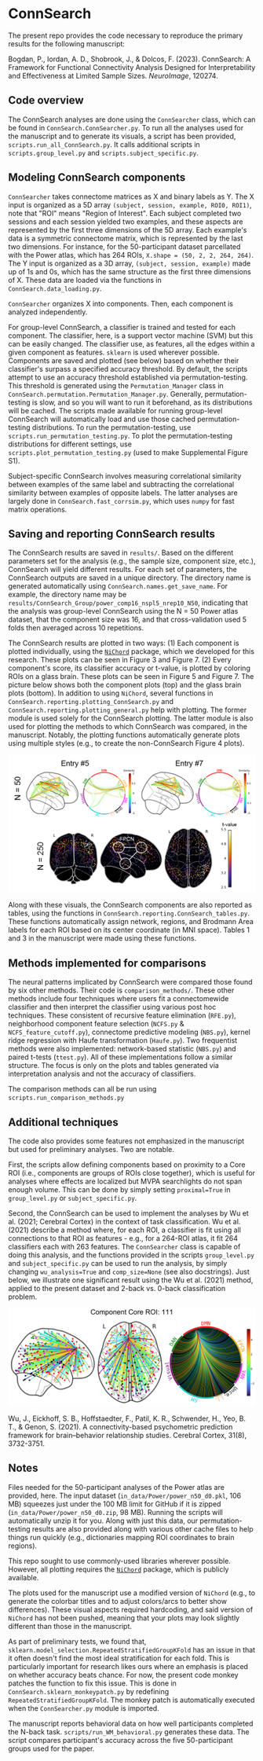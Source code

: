 # ConnSearch

The present repo provides the code necessary to reproduce the primary results for the following manuscript:

Bogdan, P., Iordan, A. D., Shobrook, J., & Dolcos, F. (2023). ConnSearch: A 
    Framework for Functional Connectivity Analysis Designed for Interpretability
    and Effectiveness at Limited Sample Sizes. *NeuroImage*, 120274.

## Code overview

The ConnSearch analyses are done using the `ConnSearcher` class, which can be found in `ConnSearch.ConnSearcher.py`. To run all the analyses used for the manuscript and to generate its visuals, a script has been provided, `scripts.run_all_ConnSearch.py`. It calls additional scripts in `scripts.group_level.py` and `scripts.subject_specific.py`.

## Modeling ConnSearch components

`ConnSearcher` takes connectome matrices as X and binary labels as Y. The X input is organized as a 5D array `(subject, session, example, ROI0, ROI1)`, note that "ROI" means "Region of Interest". Each subject completed two sessions and each session yielded two examples, and these aspects are represented by the first three dimensions of the 5D array. Each example's data is a symmetric connectome matrix, which is represented by the last two dimensions. For instance, for the 50-participant dataset parcellated with the Power atlas, which has 264 ROIs, `X.shape = (50, 2, 2, 264, 264)`. The Y input is organized as a 3D array, `(subject, session, example)` made up of 1s and 0s, which has the same structure as the first three dimensions of X. These data are loaded via the functions in `ConnSearch.data_loading.py`. 

`ConnSearcher` organizes X into components. Then, each component is analyzed independently. 

[//]: # (This involves creating `X_component`, which is a 6D array organized as `&#40;component_i, subject, session, example, ROI0_i, ROI1_i&#41;`. As detailed in the manuscript, one component is created per ROI. For the component size-16 analysis of the dataset above, `X_component.shape = `)

For group-level ConnSearch, a classifier is trained and tested for each component. The classifier, here, is a support vector machine (SVM) but this can be easily changed. The classifier use, as features, all the edges within a given component as features. `sklearn` is used wherever possible. Components are saved and plotted (see below) based on whether their classifier's surpass a specified accuracy threshold. By default, the scripts attempt to use an accuracy threshold established via permutation-testing. This threshold is generated using the `Permutation_Manager` class in `ConnSearch.permutation.Permutation_Manager.py`. Generally, permutation-testing is slow, and so you will want to run it beforehand, as its distributions will be cached. The scripts made available for running group-level ConnSearch will automatically load and use those cached permutation-testing distributions. To run the permutation-testing, use `scripts.run_permutation_testing.py`. To plot the permutation-testing distributions for different settings, use `scripts.plot_permutation_testing.py` (used to make Supplemental Figure S1).  

Subject-specific ConnSearch involves measuring correlational similarity between examples of the same label and subtracting the correlational similarity between examples of opposite labels. The latter analyses are largely done in `ConnSearch.fast_corrsim.py`, which uses `numpy` for fast matrix operations.

## Saving and reporting ConnSearch results

The ConnSearch results are saved in `results/`. Based on the different parameters set for the analysis (e.g., the sample size, component size, etc.), ConnSearch will yield different results. For each set of parameters, the ConnSearch outputs are saved in a unique directory. The directory name is generated automatically using `ConnSearch.names.get_save_name`. For example, the directory name may be `results/ConnSearch_Group/power_comp16_nspl5_nrep10_N50`, indicating that the analysis was group-level ConnSearch using the N = 50 Power atlas dataset, that the component size was 16, and that cross-validation used 5 folds then averaged across 10 repetitions. 

The ConnSearch results are plotted in two ways: (1) Each component is plotted individually, using the [`NiChord`](https://github.com/paulcbogdan/NiChord) package, which we developed for this research. These plots can be seen in Figure 3 and Figure 7. (2) Every component's score, its classifier accuracy or t-value, is plotted by coloring ROIs on a glass brain. These plots can be seen in Figure 5 and Figure 7. The picture below shows both the component plots (top) and the glass brain plots (bottom). In addition to using `NiChord`, several functions in `ConnSearch.reporting.plotting_ConnSearch.py` and `ConnSearch.reporting.plotting_general.py` help with plotting. The former module is used solely for the ConnSearch plotting. The latter module is also used for plotting the methods to which ConnSearch was compared, in the manuscript. Notably, the plotting functions automatically generate plots using multiple styles (e.g., to create the non-ConnSearch Figure 4 plots). 

![example_results.png](example_results.png)

Along with these visuals, the ConnSearch components are also reported as tables, using the functions in `ConnSearch.reporting.ConnSearch_tables.py`. These functions automatically assign network, regions, and Brodmann Area labels for each ROI based on its center coordinate (in MNI space). Tables 1 and 3 in the manuscript were made using these functions.


## Methods implemented for comparisons

The neural patterns implicated by ConnSearch were compared those found by six other methods. Their code is `comparison_methods/`. These other methods include four techniques where users fit a connectomewide classifier and then interpret the classifier using various post hoc techniques. These consistent of recursive feature elimination (`RFE.py`), neighborhood component feature selection (`NCFS.py` & `NCFS_feature_cutoff.py`), connectome predictive modeling (`NBS.py`), kernel ridge regression with Haufe transformation (`Haufe.py`). Two frequentist methods were also implemented: network-based statistic (`NBS.py`) and paired t-tests (`ttest.py`). All of these implementations follow a similar structure. The focus is only on the plots and tables generated via interpretation analysis and not the accuracy of classifiers.

The comparison methods can all be run using `scripts.run_comparison_methods.py`

## Additional techniques

The code also provides some features not emphasized in the manuscript but used for preliminary analyses. Two are notable.

First, the scripts allow defining components based on proximity to a Core ROI (i.e., components are groups of ROIs close together), which is useful for analyses where effects are localized but MVPA searchlights do not span enough volume. This can be done by simply setting `proximal=True` in `group_level.py` or `subject_specific.py`.

Second, the ConnSearch can be used to implement the analyses by Wu et al. (2021; Cerebral Cortex) in the context of task classification. Wu et al. (2021) describe a method where, for each ROI, a classifier is fit using all connections to that ROI as features - e.g., for a 264-ROI atlas, it fit 264 classifiers each with 263 features. The `ConnSearcher` class is capable of doing this analysis, and the functions provided in the scripts `group_level.py` and `subject_specific.py` can be used to run the analysis, by simply changing `wu_analysis=True` and `comp_size=None` (see also docstrings). Just below, we illustrate one significant result using the Wu et al. (2021) method, applied to the present dataset and 2-back vs. 0-back classification problem.

![results/Wu_Group/power_compNone_folds5_reps10_N50_acc0.633/pics/component_111_score0.644_black_combined.png](results/Wu_Group/power_compNone_folds5_reps10_N50_acc0.633/pics/component_111_score0.644_black_combined.png)

Wu, J., Eickhoff, S. B., Hoffstaedter, F., Patil, K. R., Schwender, H., Yeo, B. T., & Genon, S. (2021). A connectivity-based psychometric prediction framework for brain–behavior relationship studies. Cerebral Cortex, 31(8), 3732-3751.

## Notes

Files needed for the 50-participant analyses of the Power atlas are provided, here. The input dataset (`in_data/Power/power_n50_d0.pkl`, 106 MB) squeezes just under the 100 MB limit for GitHub if it is zipped (`in_data/Power/power_n50_d0.zip`, 98 MB). Running the scripts will automatically unzip it for you. Along with just this data, our permutation-testing results are also provided along with various other cache files to help things run quickly (e.g., dictionaries mapping ROI coordinates to brain regions).

This repo sought to use commonly-used libraries wherever possible. However, all plotting requires the [`NiChord`](https://github.com/paulcbogdan/NiChord) package, which is publicly available.

The plots used for the manuscript use a modified version of `NiChord` (e.g., to generate the colorbar titles and to adjust colors/arcs to better show differences). These visual aspects required hardcoding, and said version of `NiChord` has not been pushed, meaning that your plots may look slightly different than those in the manuscript.

As part of preliminary tests, we found that, `sklearn.model_selection.RepeatedStratifiedGroupKFold` has an issue in that it often doesn't find the most ideal stratification for each fold. This is particularly important for research likes ours where an emphasis is placed on whether accuracy beats chance. For now, the present code monkey patches the function to fix this issue. This is done in `ConnSearch.sklearn_monkeypatch.py` by redefining `RepeatedStratifiedGroupKFold`. The monkey patch is automatically executed when the `ConnSearcher.py` module is imported.

The manuscript reports behavioral data on how well participants completed the N-back task. `scripts/run_WM_behavioral.py` generates these data. The script compares participant's accuracy across the five 50-participant groups used for the paper.
